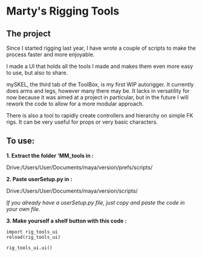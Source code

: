 # Marty's Rigging Tools
## The project
Since I started rigging last year, I have wrote a couple of scripts to make the process faster and more enjoyable.

I made a UI that holds all the tools I made and makes them even more easy to use, but also to share.

mySKEL, the third tab of the ToolBox, is my first WIP autorigger. It currently does arms and legs, however many there may be.
It lacks in versatility for now because it was aimed at a project in particular, but in the future I will rework the code to allow for a more modular approach.

There is also a tool to rapidly create controllers and hierarchy on simple FK rigs.
It can be very useful for props or very basic characters.


## To use:

**1. Extract the folder 'MM_tools in :**

Drive:/Users/User/Documents/maya/version/prefs/scripts/

**2. Paste userSetup.py in :**

Drive:/Users/User/Documents/maya/version/scripts/
 
*If you already have a userSetup.py file, just copy and paste the code in your own file.*

 
**3. Make yourself a shelf button with this code :**

```
import rig_tools_ui
reload(rig_tools_ui)

rig_tools_ui.ui()
```
